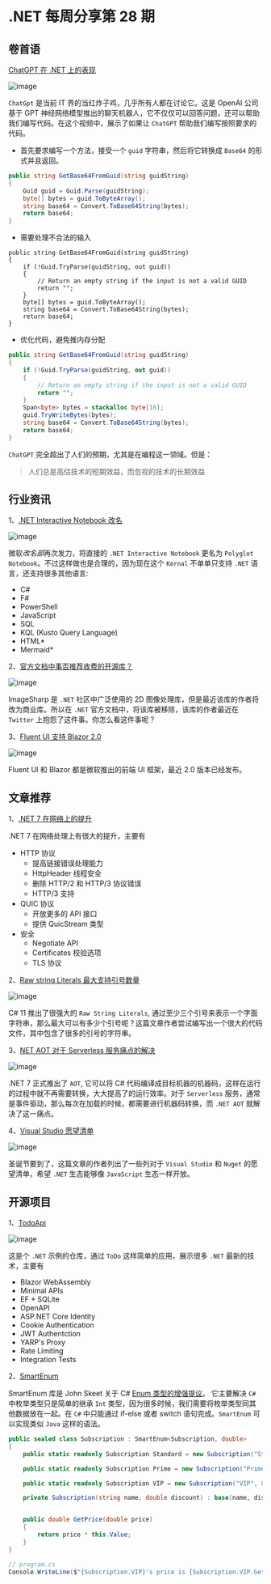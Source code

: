 # .NET 每周分享第 28 期

## 卷首语

[ChatGPT 在 .NET 上的表现](https://www.youtube.com/watch?v=z2CKQFi746Q&ab_channel=NickChapsas)

![image](https://dotnetweeklyimages.blob.core.windows.net/028/openAI.png)

`ChatGpt` 是当前 IT 界的当红炸子鸡，几乎所有人都在讨论它。这是 OpenAI 公司基于 GPT 神经网络模型推出的聊天机器人，它不仅仅可以回答问题，还可以帮助我们编写代码。在这个视频中，展示了如果让 `ChatGPT` 帮助我们编写按照要求的代码。

- 首先要求编写一个方法，接受一个 `guid` 字符串，然后将它转换成 `Base64` 的形式并且返回。

```csharp
public string GetBase64FromGuid(string guidString)
{
    Guid guid = Guid.Parse(guidString);
    byte[] bytes = guid.ToByteArray();
    string base64 = Convert.ToBase64String(bytes);
    return base64;
}
```

- 需要处理不合法的输入

```Csharp
public string GetBase64FromGuid(string guidString)
{
    if (!Guid.TryParse(guidString, out guid))
    {
        // Return an empty string if the input is not a valid GUID
        return "";
    }
    byte[] bytes = guid.ToByteArray();
    string base64 = Convert.ToBase64String(bytes);
    return base64;
}
```

- 优化代码，避免推内存分配

```csharp
public string GetBase64FromGuid(string guidString)
{
    if (!Guid.TryParse(guidString, out guid))
    {
        // Return an empty string if the input is not a valid GUID
        return "";
    }
    Span<byte> bytes = stackalloc byte[16];
    guid.TryWriteBytes(bytes);
    string base64 = Convert.ToBase64String(bytes);
    return base64;
}
```

`ChatGPT` 完全超出了人们的预期，尤其是在编程这一领域。但是：

> 人们总是高估技术的短期效益，而忽视的技术的长期效益

## 行业资讯

1、[.NET Interactive Notebook 改名](https://devblogs.microsoft.com/dotnet/dotnet-interactive-notebooks-is-now-polyglot-notebooks/)

![image](https://dotnetweeklyimages.blob.core.windows.net/028/ployglot.png)

微软*改名部*再次发力，将直接的 `.NET Interactive Notebook` 更名为 `Polyglot Notebook`。不过这样做也是合理的，因为现在这个 `Kernal` 不单单只支持 `.NET` 语言，还支持很多其他语言:

- C#
- F#
- PowerShell
- JavaScript
- SQL
- KQL (Kusto Query Language)
- HTML\*
- Mermaid\*

2、[官方文档中事否推荐收费的开源库？](https://twitter.com/runfaster2000/status/1599196714539560960)

![image](https://dotnetweeklyimages.blob.core.windows.net/028/imagesharp.png)

ImageSharp 是 `.NET` 社区中广泛使用的 2D 图像处理库，但是最近该库的作者将改为商业库。所以在 `.NET` 官方文档中，将该库被移除，该库的作者最近在 `Twitter` 上抱怨了这件事。你怎么看这件事呢？

3、[Fluent UI 支持 Blazor 2.0](https://medium.com/fast-design/whats-new-in-the-microsoft-fluent-ui-library-for-blazor-version-2-0-b3ac0eb5d02c)

![image](https://dotnetweeklyimages.blob.core.windows.net/028/fluentui.png)

Fluent UI 和 Blazor 都是微软推出的前端 UI 框架，最近 2.0 版本已经发布。

## 文章推荐

1、[.NET 7 在网络上的提升](https://devblogs.microsoft.com/dotnet/dotnet-7-networking-improvements/)

.NET 7 在网络处理上有很大的提升，主要有

- HTTP 协议
  - 提高链接错误处理能力
  - HttpHeader 线程安全
  - 删除 HTTP/2 和 HTTP/3 协议错误
  - HTTP/3 支持
- QUIC 协议
  - 开放更多的 API 接口
  - 提供 QuicStream 类型
- 安全
  - Negotiate API
  - Certificates 校验选项
  - TLS 协议

2、[Raw string Literals 最大支持引号数量](https://www.tabsoverspaces.com/233911-having-fun-with-csharp-11-raw-string-literals)

![image](https://dotnetweeklyimages.blob.core.windows.net/028/ramstring.png)

C# 11 推出了很强大的 `Raw String Literals`, 通过至少三个引号来表示一个字面字符串，那么最大可以有多少个引号呢？这篇文章作者尝试编写出一个很大的代码文件，其中包含了很多的引号的字符串。

3、[NET AOT 对于 Serverless 服务痛点的解决](https://www.youtube.com/watch?v=3QJDJl-zDFM&ab_channel=NickChapsas)

![image](https://dotnetweeklyimages.blob.core.windows.net/028/lambda.png)

.NET 7 正式推出了 `AOT`, 它可以将 C# 代码编译成目标机器的机器码，这样在运行的过程中就不再需要转换，大大提高了的运行效率。对于 `Serverless` 服务，通常是事件驱动，那么每次在加载的时候，都需要进行机器码转换，而 `.NET AOT` 就解决了这一痛点。

4、[Visual Studio 愿望清单](https://michaelscodingspot.com/extending-visual-studio-wish-list/)

![image](https://dotnetweeklyimages.blob.core.windows.net/028/xmas.png)

圣诞节要到了，这篇文章的作者列出了一些列对于 `Visual Studio` 和 `Nuget` 的愿望清单，希望 `.NET` 生态能够像 `JavaScript` 生态一样开放。

## 开源项目

1、[TodoApi](https://github.com/davidfowl/TodoApi)

![image](https://dotnetweeklyimages.blob.core.windows.net/028/todo.png)

这是个 `.NET` 示例的仓库，通过 `ToDo` 这样简单的应用，展示很多 `.NET` 最新的技术，主要有

- Blazor WebAssembly
- Minimal APIs
- EF + SQLite
- OpenAPI
- ASP.NET Core Identity
- Cookie Authentication
- JWT Authentction
- YARP's Proxy
- Rate Limiting
- Integration Tests

2、[SmartEnum](https://github.com/ardalis/SmartEnum)

SmartEnum 库是 John Skeet 关于 C# [Enum 类型的增强提议](https://codeblog.jonskeet.uk/2006/01/05/classenum/)。 它主要解决 `C#` 中枚举类型只是简单的继承 `Int` 类型，因为很多时候，我们需要将枚举类型同其他数据放在一起。在 `C#` 中只能通过 if-else 或者 switch 语句完成。`SmartEnum` 可以实现类似 `Java` 这样的语法。

```csharp
public sealed class Subscription : SmartEnum<Subscription, double>
{
    public static readonly Subscription Standard = new Subscription("Standard", 1.0);

    public static readonly Subscription Prime = new Subscription("Prime", 0.75);

    public static readonly Subscription VIP = new Subscription("VIP", 0.5);

    private Subscription(string name, double discount) : base(name, discount) { }


    public double GetPrice(double price)
    {
        return price * this.Value;
    }
}

// program.cs
Console.WriteLine($"{Subscription.VIP}'s price is {Subscription.VIP.GetPrice(1000)}");
```
